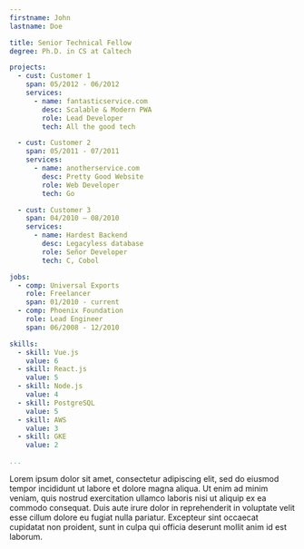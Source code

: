 ```yaml
---
firstname: John
lastname: Doe

title: Senior Technical Fellow
degree: Ph.D. in CS at Caltech

projects:
  - cust: Customer 1
    span: 05/2012 - 06/2012
    services:
      - name: fantasticservice.com
        desc: Scalable & Modern PWA
        role: Lead Developer
        tech: All the good tech

  - cust: Customer 2
    span: 05/2011 - 07/2011
    services:
      - name: anotherservice.com
        desc: Pretty Good Website
        role: Web Developer
        tech: Go 

  - cust: Customer 3
    span: 04/2010 – 08/2010
    services:
      - name: Hardest Backend
        desc: Legacyless database
        role: Señor Developer
        tech: C, Cobol

jobs:
  - comp: Universal Exports
    role: Freelancer
    span: 01/2010 - current
  - comp: Phoenix Foundation
    role: Lead Engineer
    span: 06/2008 - 12/2010

skills:
  - skill: Vue.js
    value: 6
  - skill: React.js
    value: 5
  - skill: Node.js
    value: 4
  - skill: PostgreSQL
    value: 5
  - skill: AWS
    value: 3
  - skill: GKE
    value: 2

...
```


Lorem ipsum dolor sit amet, consectetur adipiscing elit, sed do eiusmod tempor incididunt ut labore et dolore magna aliqua. Ut enim ad minim veniam, quis nostrud exercitation ullamco laboris nisi ut aliquip ex ea commodo consequat. Duis aute irure dolor in reprehenderit in voluptate velit esse cillum dolore eu fugiat nulla pariatur. Excepteur sint occaecat cupidatat non proident, sunt in culpa qui officia deserunt mollit anim id est laborum.
